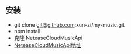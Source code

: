 ## 安装
- git clone git@github.com:xun-zi/my-music.git
- npm install
- 克隆 NeteaseCloudMusicApi
- [NeteaseCloudMusicApi地址](https://github.com/Binaryify/NeteaseCloudMusicApi)

